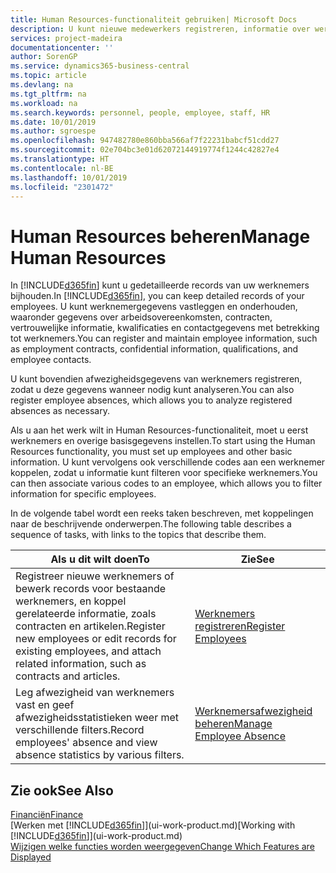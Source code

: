 ```yaml
---
title: Human Resources-functionaliteit gebruiken| Microsoft Docs
description: U kunt nieuwe medewerkers registreren, informatie over werknemers bewerken en afwezigheid registreren en analyseren.
services: project-madeira
documentationcenter: ''
author: SorenGP
ms.service: dynamics365-business-central
ms.topic: article
ms.devlang: na
ms.tgt_pltfrm: na
ms.workload: na
ms.search.keywords: personnel, people, employee, staff, HR
ms.date: 10/01/2019
ms.author: sgroespe
ms.openlocfilehash: 947482780e860bba566af7f22231babcf51cdd27
ms.sourcegitcommit: 02e704bc3e01d62072144919774f1244c42827e4
ms.translationtype: HT
ms.contentlocale: nl-BE
ms.lasthandoff: 10/01/2019
ms.locfileid: "2301472"
---
```

# <a name="manage-human-resources"></a><span data-ttu-id="5f325-103">Human Resources beheren</span><span class="sxs-lookup"><span data-stu-id="5f325-103">Manage Human Resources</span></span>
<span data-ttu-id="5f325-104">In [!INCLUDE[d365fin](includes/d365fin_md.md)] kunt u gedetailleerde records van uw werknemers bijhouden.</span><span class="sxs-lookup"><span data-stu-id="5f325-104">In [!INCLUDE[d365fin](includes/d365fin_md.md)], you can keep detailed records of your employees.</span></span> <span data-ttu-id="5f325-105">U kunt werknemergegevens vastleggen en onderhouden, waaronder gegevens over arbeidsovereenkomsten, contracten, vertrouwelijke informatie, kwalificaties en contactgegevens met betrekking tot werknemers.</span><span class="sxs-lookup"><span data-stu-id="5f325-105">You can register and maintain employee information, such as employment contracts, confidential information, qualifications, and employee contacts.</span></span>

<span data-ttu-id="5f325-106">U kunt bovendien afwezigheidsgegevens van werknemers registreren, zodat u deze gegevens wanneer nodig kunt analyseren.</span><span class="sxs-lookup"><span data-stu-id="5f325-106">You can also register employee absences, which allows you to analyze registered absences as necessary.</span></span>

<span data-ttu-id="5f325-107">Als u aan het werk wilt in Human Resources-functionaliteit, moet u eerst werknemers en overige basisgegevens instellen.</span><span class="sxs-lookup"><span data-stu-id="5f325-107">To start using the Human Resources functionality, you must set up employees and other basic information.</span></span> <span data-ttu-id="5f325-108">U kunt vervolgens ook verschillende codes aan een werknemer koppelen, zodat u informatie kunt filteren voor specifieke werknemers.</span><span class="sxs-lookup"><span data-stu-id="5f325-108">You can then associate various codes to an employee, which allows you to filter information for specific employees.</span></span>

<span data-ttu-id="5f325-109">In de volgende tabel wordt een reeks taken beschreven, met koppelingen naar de beschrijvende onderwerpen.</span><span class="sxs-lookup"><span data-stu-id="5f325-109">The following table describes a sequence of tasks, with links to the topics that describe them.</span></span>

| <span data-ttu-id="5f325-110">Als u dit wilt doen</span><span class="sxs-lookup"><span data-stu-id="5f325-110">To</span></span> | <span data-ttu-id="5f325-111">Zie</span><span class="sxs-lookup"><span data-stu-id="5f325-111">See</span></span> |
| --- | --- |
| <span data-ttu-id="5f325-112">Registreer nieuwe werknemers of bewerk records voor bestaande werknemers, en koppel gerelateerde informatie, zoals contracten en artikelen.</span><span class="sxs-lookup"><span data-stu-id="5f325-112">Register new employees or edit records for existing employees, and attach related information, such as contracts and articles.</span></span> |[<span data-ttu-id="5f325-113">Werknemers registreren</span><span class="sxs-lookup"><span data-stu-id="5f325-113">Register Employees</span></span>](hr-how-register-employees.md) |
| <span data-ttu-id="5f325-114">Leg afwezigheid van werknemers vast en geef afwezigheidsstatistieken weer met verschillende filters.</span><span class="sxs-lookup"><span data-stu-id="5f325-114">Record employees' absence and view absence statistics by various filters.</span></span> |[<span data-ttu-id="5f325-115">Werknemersafwezigheid beheren</span><span class="sxs-lookup"><span data-stu-id="5f325-115">Manage Employee Absence</span></span>](hr-how-manage-absence.md) |

## <a name="see-also"></a><span data-ttu-id="5f325-116">Zie ook</span><span class="sxs-lookup"><span data-stu-id="5f325-116">See Also</span></span>
[<span data-ttu-id="5f325-117">Financiën</span><span class="sxs-lookup"><span data-stu-id="5f325-117">Finance</span></span>](finance.md)  
<span data-ttu-id="5f325-118">[Werken met [!INCLUDE[d365fin](includes/d365fin_md.md)]](ui-work-product.md)</span><span class="sxs-lookup"><span data-stu-id="5f325-118">[Working with [!INCLUDE[d365fin](includes/d365fin_md.md)]](ui-work-product.md)</span></span>  
[<span data-ttu-id="5f325-119">Wijzigen welke functies worden weergegeven</span><span class="sxs-lookup"><span data-stu-id="5f325-119">Change Which Features are Displayed</span></span>](ui-experiences.md)        
